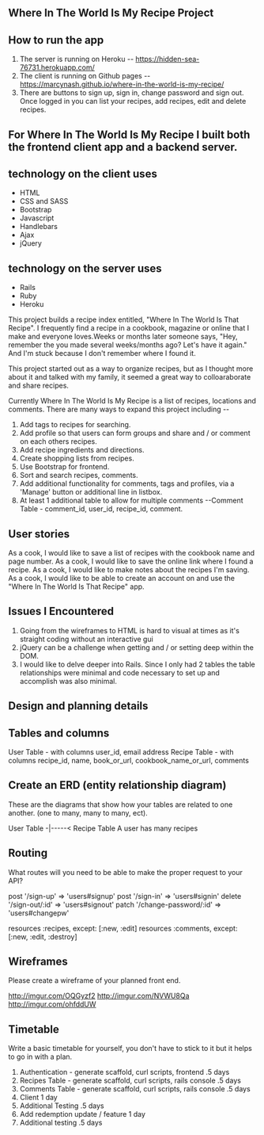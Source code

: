 ## Where In The World Is My Recipe Project

## How to run the app

1. The server is running on Heroku -- https://hidden-sea-76731.herokuapp.com/
2. The client is running on Github pages -- https://marcynash.github.io/where-in-the-world-is-my-recipe/
3. There are buttons to sign up, sign in, change password and sign out. Once logged in you can list your recipes, add recipes, edit and delete recipes.


## For Where In The World Is My Recipe I built both the frontend client app and a backend server.

## technology on the client uses

- HTML
- CSS and SASS
- Bootstrap
- Javascript
- Handlebars
- Ajax
- jQuery

## technology on the server uses

- Rails
- Ruby
- Heroku

This project builds a recipe index entitled, "Where In The World Is That Recipe". I frequently find a recipe in a cookbook, magazine or online that I make and everyone loves.Weeks or months later someone says, "Hey, remember the <recipe> you made several weeks/months ago? Let's have it again." And I'm stuck because I don't remember where I found it.

This project started out as a way to organize recipes, but as I thought more about it and talked with my family, it seemed a great way to colloaraborate and share recipes.

Currently Where In The World Is My Recipe is a list of recipes, locations and comments. There are many ways to expand this project including --

1. Add tags to recipes for searching.
2. Add profile so that users can form groups and share and / or comment on each others recipes.
3. Add recipe ingredients and directions.
4. Create shopping lists from recipes.
5. Use Bootstrap for frontend.
6. Sort and search recipes, comments.
7. Add additional functionality for comments, tags and profiles, via a 'Manage' button or additional line in listbox.
8. At least 1 additional table to allow for multiple comments --Comment Table - comment_id, user_id, recipe_id, comment.

## User stories

As a cook, I would like to save a list of recipes with the cookbook name and page number.
As a cook, I would like to save the online link where I found a recipe.
As a cook, I would like to make notes about the recipes I'm saving.
As a cook, I would like to be able to create an account on and use the "Where In The World Is That Recipe" app.

## Issues I Encountered

1. Going from the wireframes to HTML is hard to visual at times as it's straight coding without an interactive gui
2. jQuery can be a challenge when getting and / or setting deep within the DOM.
3. I would like to delve deeper into Rails. Since I only had 2 tables the table relationships were minimal and code necessary to set up and accomplish was also minimal.


## Design and planning details

## Tables and columns

User Table - with columns user_id, email address
Recipe Table - with columns recipe_id, name, book_or_url, cookbook_name_or_url, comments

## Create an ERD (entity relationship diagram)

These are the diagrams that show how your tables are related to one another.
(one to many, many to many, ect).

User Table -|-----< Recipe Table          A user has many recipes

<!-- Recipe Table -|----< Comment Table        A recipe has many comments -->

## Routing

What routes will you need to be able to make the proper request to your API?

  post '/sign-up' => 'users#signup'
  post '/sign-in' => 'users#signin'
  delete '/sign-out/:id' => 'users#signout'
  patch '/change-password/:id' => 'users#changepw'

  resources :recipes, except: [:new, :edit]
  resources :comments, except: [:new, :edit, :destroy]

## Wireframes

Please create a wireframe of your planned front end.

http://imgur.com/OQGyzf2
http://imgur.com/NVWU8Qa
http://imgur.com/ohfddUW


## Timetable

Write a basic timetable for yourself, you don't have to stick to it but it
helps to go in with a plan.

1. Authentication - generate scaffold, curl scripts, frontend            .5 days
2. Recipes Table - generate scaffold, curl scripts, rails console        .5 days
3. Comments Table - generate scaffold, curl scripts, rails console       .5 days
4. Client                                                                 1 day
5. Additional Testing                                                    .5 days
6. Add redemption update / feature                                        1 day
7. Additional testing                                                    .5 days
